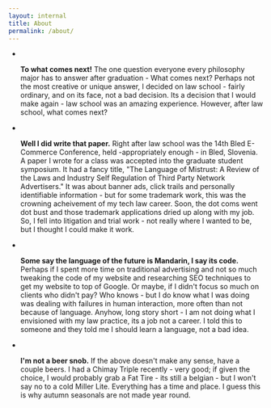 ```yaml
---
layout: internal
title: About
permalink: /about/
---
```


<div class="container">
  <div class="row">
    <article class="col-md-8 col-md-offset-2">
      <ul data-scroll-reveal class = "list-inline landing-list">
        <li class="rocket"><i class="fa fa-rocket"></i></li>
        <p data-scroll-reveal><strong>To what comes next!</strong> The one question everyone every philosophy major has to answer after graduation -  What comes next?  Perhaps not the most creative or unique answer, I decided on law school - fairly ordinary, and on its face, not a bad decision.  Its a decision that I would make again - law school was an amazing experience.  However, after law school, what comes next?  
        </p>
        <li class="gavel"><i class="fa fa-gavel"></i></li>
        <p data-scroll-reveal><strong>Well I did write that paper.</strong> Right after law school was the 14th Bled E-Commerce Conference, held -appropriately enough - in Bled, Slovenia.  A paper I wrote for a class was accepted into the graduate student symposium.  It had a fancy title, "The Language of Mistrust:  A Review of the Laws and Industry Self Regulation of Third Party Network Advertisers."  It was about banner ads, click trails and personally identifiable information - but for some trademark work, this was the crowning acheivement of my tech law career.  Soon, the dot coms went dot bust and those trademark applications dried up along with  my job.  So, I fell into litigation and trial work - not really where I wanted to be, but I thought I could make it work.
        </p>
        <li class="code"><i class="fa fa-code"></i></li> 
        <p data-scroll-reveal><strong>Some say the language of the future is Mandarin, I say its code.</strong> Perhaps if I spent more time on traditional advertising and not so much tweaking the code of my website and researching SEO techniques to get my website to top of Google.  Or maybe, if I didn't focus so much on clients who didn't pay?  Who knows - but I do know what I was doing was dealing with failures in human interaction, more often than not because of language.  Anyhow, long story short - I am not doing what I envisioned with my law practice, its a job not a career.  I told this to someone and they told me I should learn a language, not a bad idea.
        </p>
        <li class="beer"><i class="fa fa-beer"></i></li> 
        <p data-scroll-reveal><strong>I'm not a beer snob.</strong> If the above doesn't make any sense, have a couple beers. I had a Chimay Triple recently - very good; if given the choice, I would probably grab a Fat Tire - its still a belgian - but I won't say no to a cold Miller Lite.  Everything has a time and place.  I guess this is why autumn seasonals are not made year round.
        </p>
      </ul>
    </article>
  </div>
</div>
